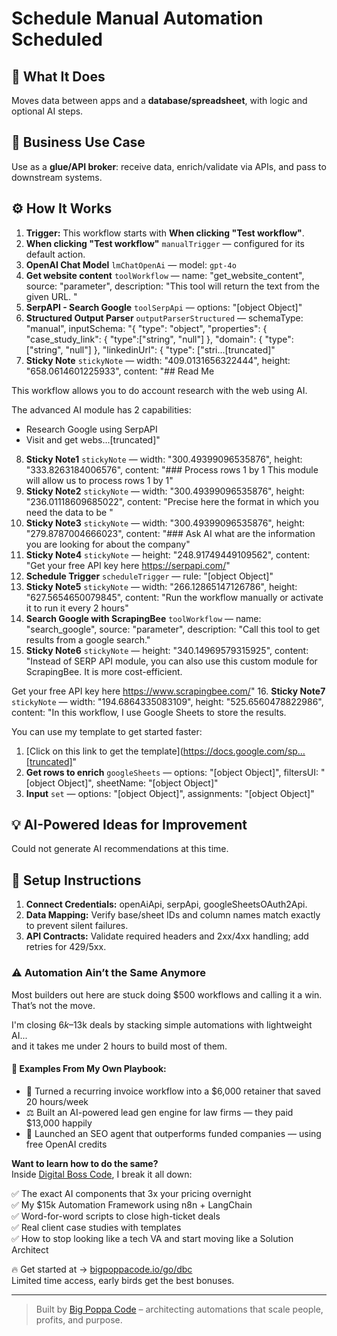 # Schedule Manual Automation Scheduled
## 🚀 What It Does
Moves data between apps and a **database/spreadsheet**, with logic and optional AI steps.

## 💼 Business Use Case
Use as a **glue/API broker**: receive data, enrich/validate via APIs, and pass to downstream systems.

## ⚙️ How It Works
1. **Trigger:** This workflow starts with **When clicking "Test workflow"**.
2. **When clicking "Test workflow"** `manualTrigger` — configured for its default action.
3. **OpenAI Chat Model** `lmChatOpenAi` — model: `gpt-4o`
4. **Get website content** `toolWorkflow` — name: "get_website_content", source: "parameter", description: "This tool will return the text from the given URL. "
5. **SerpAPI - Search Google** `toolSerpApi` — options: "[object Object]"
6. **Structured Output Parser** `outputParserStructured` — schemaType: "manual", inputSchema: "{
	"type": "object",
	"properties": {
		"case_study_link": {
			"type":["string", "null"]
		},
 		"domain": {
			"type": ["string", "null"]
		},
 "linkedinUrl": {
			"type": ["stri…[truncated]"
7. **Sticky Note** `stickyNote` — width: "409.0131656322444", height: "658.0614601225933", content: "## Read Me

This workflow allows you to do account research with the web using AI.

The advanced AI module has 2 capabilities: 
- Research Google using SerpAPI
- Visit and get webs…[truncated]"
8. **Sticky Note1** `stickyNote` — width: "300.49399096535876", height: "333.8263184006576", content: "### Process rows 1 by 1
This module will allow us to process rows 1 by 1"
9. **Sticky Note2** `stickyNote` — width: "300.49399096535876", height: "236.01118609685022", content: "Precise here the format in which you need the data to be "
10. **Sticky Note3** `stickyNote` — width: "300.49399096535876", height: "279.8787004666023", content: "### Ask AI what are the information you are looking for about the company"
11. **Sticky Note4** `stickyNote` — height: "248.91749449109562", content: "Get your free API key here https://serpapi.com/"
12. **Schedule Trigger** `scheduleTrigger` — rule: "[object Object]"
13. **Sticky Note5** `stickyNote` — width: "266.12865147126786", height: "627.5654650079845", content: "Run the workflow manually or activate it to run it every 2 hours"
14. **Search Google with ScrapingBee** `toolWorkflow` — name: "search_google", source: "parameter", description: "Call this tool to get results from a google search."
15. **Sticky Note6** `stickyNote` — height: "340.14969579315925", content: "Instead of SERP API module, you can also use this custom module for ScrapingBee. It is more cost-efficient.

Get your free API key here https://www.scrapingbee.com/"
16. **Sticky Note7** `stickyNote` — width: "194.6864335083109", height: "525.6560478822986", content: "In this workflow, I use Google Sheets to store the results. 

You can use my template to get started faster:

1. [Click on this link to get the template](https://docs.google.com/sp…[truncated]"
17. **Get rows to enrich** `googleSheets` — options: "[object Object]", filtersUI: "[object Object]", sheetName: "[object Object]"
18. **Input** `set` — options: "[object Object]", assignments: "[object Object]"

## 💡 AI-Powered Ideas for Improvement
Could not generate AI recommendations at this time.

## 🔧 Setup Instructions
1. **Connect Credentials:** openAiApi, serpApi, googleSheetsOAuth2Api.
2. **Data Mapping:** Verify base/sheet IDs and column names match exactly to prevent silent failures.
3. **API Contracts:** Validate required headers and 2xx/4xx handling; add retries for 429/5xx.

### ⚠️ Automation Ain’t the Same Anymore

Most builders out here are stuck doing $500 workflows and calling it a win.  
That’s not the move.  

I'm closing $6k–$13k deals by stacking simple automations with lightweight AI...  
and it takes me under 2 hours to build most of them.

#### 🧠 Examples From My Own Playbook:
- 🔁 Turned a recurring invoice workflow into a $6,000 retainer that saved 20 hours/week  
- ⚖️ Built an AI-powered lead gen engine for law firms — they paid $13,000 happily  
- 🚀 Launched an SEO agent that outperforms funded companies — using free OpenAI credits  

**Want to learn how to do the same?**  
Inside [Digital Boss Code](https://bigpoppacode.io/go/dbc), I break it all down:

✅ The exact AI components that 3x your pricing overnight  
✅ My $15k Automation Framework using n8n + LangChain  
✅ Word-for-word scripts to close high-ticket deals  
✅ Real client case studies with templates  
✅ How to stop looking like a tech VA and start moving like a Solution Architect  

🔥 Get started at → [bigpoppacode.io/go/dbc](https://bigpoppacode.io/go/dbc)  
Limited time access, early birds get the best bonuses.

---
> Built by [Big Poppa Code](https://bigpoppacode.io) – architecting automations that scale people, profits, and purpose.
